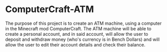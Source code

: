 # ComputerCraft-ATM

The purpose of this project is to create an ATM machine, using a computer in the Minecraft mod ComputerCraft.
The ATM machine will be able to create a personal account, and in said account, will allow the user to deposit and withdraw money (who's currency is in Bench Dollars) and will allow the user to edit their account details and check their balance.
